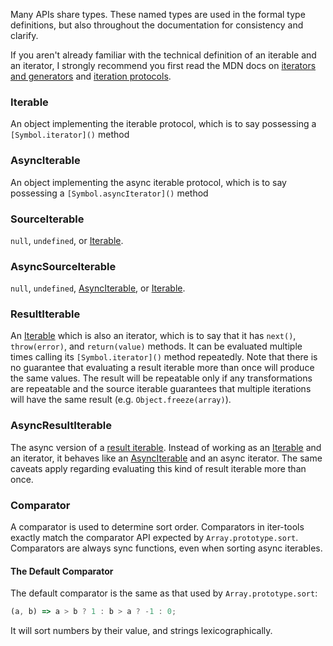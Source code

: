 Many APIs share types. These named types are used in the formal type definitions, but also throughout the documentation for consistency and clarify.

If you aren't already familiar with the technical definition of an iterable and an iterator, I strongly recommend you first read the MDN docs on [iterators and generators](https://developer.mozilla.org/en/docs/Web/JavaScript/Guide/Iterators_and_Generators) and [iteration protocols](https://developer.mozilla.org/en-US/docs/Web/JavaScript/Reference/Iteration_protocols).

### Iterable

An object implementing the iterable protocol, which is to say possessing a `[Symbol.iterator]()` method

### AsyncIterable

An object implementing the async iterable protocol, which is to say possessing a `[Symbol.asyncIterator]()` method

### SourceIterable

`null`, `undefined`, or [Iterable](#iterable).

### AsyncSourceIterable

`null`, `undefined`, [AsyncIterable](#asynciterable), or [Iterable](#iterable).

### ResultIterable

An [Iterable](#iterable) which is also an iterator, which is to say that it has `next()`, `throw(error)`, and `return(value)` methods. It can be evaluated multiple times calling its `[Symbol.iterator]()` method repeatedly. Note that there is no guarantee that evaluating a result iterable more than once will produce the same values. The result will be repeatable only if any transformations are repeatable and the source iterable guarantees that multiple iterations will have the same result (e.g. `Object.freeze(array)`).

### AsyncResultIterable

The async version of a [result iterable](#resultiterable). Instead of working as an [Iterable](#iterable) and an iterator, it behaves like an [AsyncIterable](#asynciterable) and an async iterator. The same caveats apply regarding evaluating this kind of result iterable more than once.

### Comparator

A comparator is used to determine sort order. Comparators in iter-tools exactly match the comparator API expected by `Array.prototype.sort`. Comparators are always sync functions, even when sorting async iterables.

#### The Default Comparator

The default comparator is the same as that used by `Array.prototype.sort`:
```js
(a, b) => a > b ? 1 : b > a ? -1 : 0;
```
It will sort numbers by their value, and strings lexicographically.
